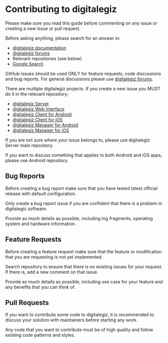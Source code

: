 # Contributing to digitalegiz

Please make sure you read this guide before commenting on any issue or creating a new issue or pull request.

Before asking anything, please search for an answer in:

- [digitalegiz documentation](https://www.digitalegiz.org/documentation/)
- [digitalegiz forums](https://www.digitalegiz.org/forums/)
- Relevant repositories (see below)
- [Google Search](https://www.google.com/)

GitHub issues should be used ONLY for feature requests, code discussions and bug reports. For general discussions please use [digitalegiz forums](https://www.digitalegiz.org/forums/).

There are multiple digitalegiz projects. If you create a new issue you MUST do it in the relevant repository:

- [digitalegiz Server](https://github.com/tananaev/digitalegiz/issues)
- [digitalegiz Web Interface](https://github.com/tananaev/digitalegiz-web/issues)
- [digitalegiz Client for Android](https://github.com/tananaev/digitalegiz-client-android/issues)
- [digitalegiz Client for iOS](https://github.com/tananaev/digitalegiz-client-ios/issues)
- [digitalegiz Manager for Android](https://github.com/tananaev/digitalegiz-manager-android/issues)
- [digitalegiz Manager for iOS](https://github.com/tananaev/digitalegiz-manager-ios/issues)

If you are not sure where your issue belongs to, please use digitalegiz Server main repository.

If you want to discuss something that applies to both Android and iOS apps, please use Android repository.

## Bug Reports

Before creating a bug report make sure that you have tested latest official release with default configuration.

Only create a bug report issue if you are confident that there is a problem in digitalegiz software.

Provide as much details as possible, including log fragments, operating system and hardware information.

## Feature Requests

Before creating a feature request make sure that the feature or modification that you are requesting is not yet implemented.

Search repository to ensure that there is no existing issues for your request. If there is, add a new comment on that issue.

Provide as much details as possible, including use case for your feature and any benefits that you can think of.

## Pull Requests

If you want to contribute some code to digitalegiz, it is recommended to discuss your solution with maintainers before starting any work.

Any code that you want to contribute must be of high quality and follow existing code patterns and styles.
